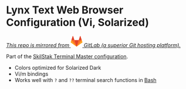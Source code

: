 # Lynx Text Web Browser Configuration (Vi, Solarized)

*[This repo is mirrored from ![Fox](gitlab.png) GitLab (a superior Git hosting platform).](https://gitlab.com/skilstak/config/bash)*

Part of the [SkilStak Terminal Master configuration](https://gitlab.com/skilstak/config).

* Colors optimized for Solarized Dark
* Vi/m bindings
* Works well with `?` and `??` terminal search functions in [Bash](https://gitlab.com/skilstak/config/bash)
